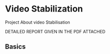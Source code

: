 # Video Stabilization
Project About video Stabilisation

DETAILED REPORT GIVEN IN THE PDF ATTACHED   


## Basics
